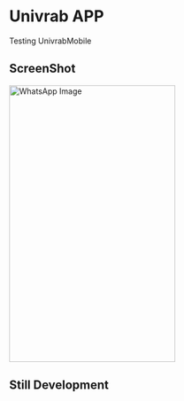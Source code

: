 # Univrab APP

Testing UnivrabMobile

## ScreenShot
<img src="https://github.com/user-attachments/assets/40140650-b16f-4cd3-9285-41050b71acb3" alt="WhatsApp Image" width="300" height="500">


## Still Development
